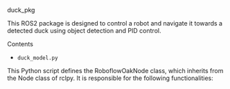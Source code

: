 duck_pkg

This ROS2 package is designed to control a robot and navigate it towards a detected duck using object detection and PID control.

Contents
* `duck_model.py`

This Python script defines the RoboflowOakNode class, which inherits from the Node class of rclpy. It is responsible for the following functionalities:

